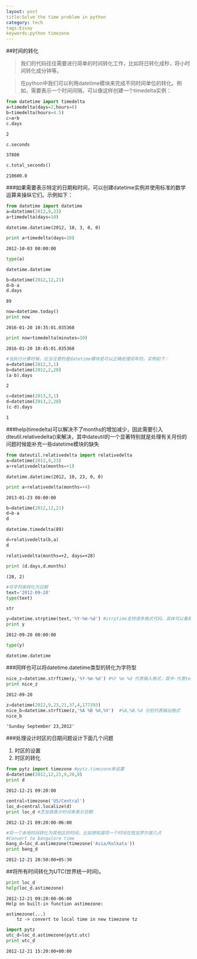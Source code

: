 ```yaml
---
layout: post
title:Solve the time problem in python
category: tech
tags:Essay
keywords:python timezone
---
```

##时间的转化
>我们的代码往往需要进行简单的时间转化工作，比如将日转化成秒，将小时间转化成分钟等。

>在python中我们可以利用datetime模块来完成不同时间单位的转化。例如，需要表示一个时间间隔，可以像这样创建一个timedelta实例：


```python
from datetime import timedelta
a=timedelta(days=2,hours=6)
b=timedelta(hours=4.5)
c=a+b
c.days 
```




    2




```python
c.seconds
```




    37800




```python
c.total_seconds()
```




    210600.0



###如果需要表示特定的日期和时间，可以创建datetime实例并使用标准的数学运算来操纵它们。示例如下：


```python
from datetime import datetime
a=datetime(2012,9,23)
a+timedelta(days=10)
```




    datetime.datetime(2012, 10, 3, 0, 0)




```python
print a+timedelta(days=10)
```

    2012-10-03 00:00:00



```python
type(a)
```




    datetime.datetime




```python
b=datetime(2012,12,21)
d=b-a
d.days
```




    89




```python
now=datetime.today()
print now
```

    2016-01-20 10:35:01.035368



```python
print now+timedelta(minutes=10)
```

    2016-01-20 10:45:01.035368



```python
#当执行计算时候，应当注意的是datetime模块是可以正确处理闰年的，实例如下：
a=datetime(2012,3,1)
b=datetime(2012,2,28)
(a-b).days
```




    2




```python
c=datetime(2013,3,1)
d=datetime(2013,2,28)
(c-d).days
```




    1



###help(timedelta)可以解决不了months的增加减少，因此需要引入dteutil.relativedelta()来解决，其中dateutil的一个显著特别就是处理有关月份的问题时候能补充一些datetime模块的缺失



```python
from dateutil.relativedelta import relativedelta
a=datetime(2012,9,23)
a+relativedelta(months=+1)
```




    datetime.datetime(2012, 10, 23, 0, 0)




```python
print a+relativedelta(months=+4)
```

    2013-01-23 00:00:00



```python
b=datetime(2012,12,21)
d=b-a
d
```




    datetime.timedelta(89)




```python
d=relativedelta(b,a)
d
```




    relativedelta(months=+2, days=+28)




```python
print (d.days,d.months)
```

    (28, 2)



```python
#将字符串转化为日期
text='2012-09-20'
type(text)
```




    str




```python
y=datetime.strptime(text,'%Y-%m-%d') #strptime支持很多格式代码，具体可以看帮助文档
print y
```

    2012-09-20 00:00:00



```python
type(y)
```




    datetime.datetime



###同样也可以将datetime.datetime类型的转化为字符型


```python
nice_z=datetime.strftime(y,'%Y-%m-%d') #%Y %m %d 代表输入格式，其中-代表text中的-
print nice_z
```

    2012-09-20



```python
z=datetime(2012,9,23,21,37,4,177393)
nice_b=datetime.strftime(z,'%A %B %d,%Y')  #%A,%B.%d 分别代表输出格式
nice_b
```




    'Sunday September 23,2012'



###处理设计时区的日期问题设计下面几个问题

 1. 时区的设置
 2. 时区的转化


```python
from pytz import timezone #pytz.timezone来设置
d=datetime(2012,12,21,9,20,0)
print d
```

    2012-12-21 09:20:00



```python
central=timezone('US/Central')
loc_d=central.localize(d)
print loc_d #芝加哥表示时间来表示日期
```

    2012-12-21 09:20:00-06:00



```python
#将一个本地时间转化为其他区的时间，比如想知道同一个时间在班加罗尔是几点
#Convert to bangalore time
bang_d=loc_d.astimezone(timezone('Asia/Kolkata'))
print bang_d
```

    2012-12-21 20:50:00+05:30


##将所有时间转化为UTC(世界统一时间)。


```python
print loc_d
help(loc_d.astimezone)
```

    2012-12-21 09:20:00-06:00
    Help on built-in function astimezone:
    
    astimezone(...)
        tz -> convert to local time in new timezone tz
    



```python
import pytz
utc_d=loc_d.astimezone(pytz.utc)
print utc_d
```

    2012-12-21 15:20:00+00:00

